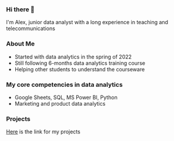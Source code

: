 ### Hi there 👋
I'm Alex, junior data analyst with a long experience in teaching and telecommunications  

### About Me  
- Started with data analytics in the spring of 2022
- Still following 6-months data analytics training course
- Helping other students to understand the courseware

### My core competencies in data analytics
- Google Sheets, SQL, MS Power BI, Python
- Marketing and product data analytics

### Projects  
[Here](https://github.com/realseich/Portfolio) is the link for my projects  

<!-- Here are some ideas to get you started:

- 🔭 I’m currently working on ...
- 🌱 I’m currently learning ...
- 👯 I’m looking to collaborate on ...
- 🤔 I’m looking for help with ...
- 💬 Ask me about ...
- 📫 How to reach me: ...
- 😄 Pronouns: ...
- ⚡ Fun fact: ...
-->
